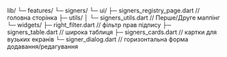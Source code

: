 lib/
└─ features/
└─ signers/
└─ ui/
├─ signers_registry_page.dart // головна сторінка
├─ utils/
│ └─ signers_utils.dart // Перше/Друге маппінг
└─ widgets/
├─ right_filter.dart // фільтр прав підпису
├─ signers_table.dart // широка таблиця
├─ signers_cards.dart // картки для вузьких екранів
└─ signer_dialog.dart // горизонтальна форма додавання/редагування
